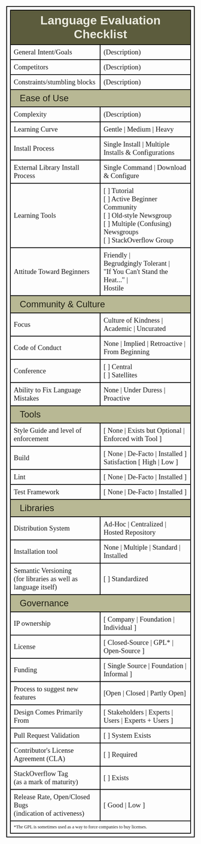 <style>
* {
  font-family: Georgia, serif;
  font-size: 14pt;
}
table, th, td {
    border: 2px solid black;
    border-collapse: collapse;
    padding: 8px;
}
th {
  font-family: Lucida, sans-serif;
  font-size: 24pt;
  background-color: #5C5C3D;
  color: #EBEBE0;
}
td.subhead {
  font-family: Lucida, sans-serif;
  font-size: 18pt;
  color: #1F1F14;
  background-color: #B8B894;
  text-indent: 12pt;
}
</style>

<table>
<th colspan="2">Language Evaluation Checklist</th>

<tr><td>General Intent/Goals </td><td>(Description)</td></tr>
<tr><td>Competitors  </td><td>(Description)</td></tr>
<tr><td>Constraints/stumbling blocks  </td><td>(Description)</td></tr>

<tr><td class="subhead" colspan="2">Ease of Use</td></tr>
<tr><td>Complexity </td><td>(Description)</td></tr>
<tr><td>Learning Curve </td><td>Gentle | Medium | Heavy</td></tr>
<tr><td>Install Process </td><td>Single Install | Multiple Installs &amp; Configurations</td></tr>
<tr><td>External Library Install Process </td><td>Single Command | Download &amp; Configure</td></tr>
<tr><td>Learning Tools </td><td>
    [ ] Tutorial <br/>
    [ ] Active Beginner Community <br/>
    [ ] Old-style Newsgroup <br/>
    [ ] Multiple (Confusing) Newsgroups <br/>
    [ ] StackOverflow Group
</td></tr>
<tr><td>Attitude Toward Beginners</td>
<td>Friendly |<br>
Begrudgingly Tolerant |<br>
"If You Can't Stand the Heat..." |<br>
Hostile</td>
</tr>

<tr><td class="subhead" colspan="2">Community &amp; Culture</td></tr>
<tr><td>  Focus </td><td>Culture of Kindness | Academic | Uncurated</td></tr>
<tr><td>  Code of Conduct </td><td>None | Implied | Retroactive | From Beginning</td></tr>
<tr><td>  Conference</td><td>
    [ ] Central <br/>
    [ ] Satellites
</td></tr>
<tr><td>  Ability to Fix Language Mistakes</td><td> None | Under Duress | Proactive</td></tr>

<tr><td class="subhead" colspan="2">Tools</td></tr>
<tr><td>  Style Guide and level of enforcement</td><td>[ None | Exists but Optional | Enforced with Tool ]</td></tr>
<tr><td>  Build</td><td>[ None | De-Facto | Installed ]<br>
    Satisfaction [ High | Low ]
<tr><td>  Lint</td><td>[ None | De-Facto | Installed ]</td></tr>
<tr><td>  Test Framework</td><td>[ None | De-Facto | Installed ]</td></tr>

<tr><td class="subhead" colspan="2">Libraries</td></tr>
<tr><td>  Distribution System</td><td>
    Ad-Hoc | Centralized | Hosted Repository
</td></tr>
<tr><td>  Installation tool</td><td>
    None | Multiple | Standard | Installed
</td></tr>
<tr><td>  Semantic Versioning<br/>(for libraries as well as language itself)</td><td>[ ] Standardized</td></tr>

<tr><td class="subhead" colspan="2">Governance</td></tr>
<tr><td>  IP ownership</td><td>[ Company | Foundation | Individual ]</td></tr>
<tr><td>  License</td><td>[ Closed-Source | GPL* | Open-Source ]</td></tr>
<tr><td>  Funding</td><td>[ Single Source | Foundation | Informal ]</td></tr>
<tr><td>  Process to suggest new features </td><td>[Open | Closed | Partly Open]</td></tr>
<tr><td>  Design Comes Primarily From </td><td>[ Stakeholders | Experts | Users | Experts + Users ]</td></tr>
<tr><td>  Pull Request Validation</td><td>[ ] System Exists</td></tr>
<tr><td>  Contributor's License Agreement (CLA)</td><td>[ ] Required</td></tr>
<tr><td>  StackOverflow Tag<br/>(as a mark of maturity)</td><td>[ ] Exists</td></tr>
<tr><td>  Release Rate, Open/Closed Bugs<br/>(indication of activeness)</td><td>[ Good | Low ]</td></tr>
<tr><td colspan="2"><span style="font-size:9pt">
*The GPL is sometimes used as a way to force companies to buy licenses.</span>
</td></tr>
</table>

